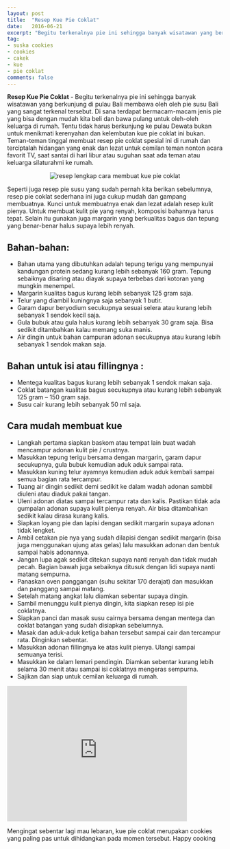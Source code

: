 ```yaml
---
layout: post
title:  "Resep Kue Pie Coklat"
date:   2016-06-21
excerpt: "Begitu terkenalnya pie ini sehingga banyak wisatawan yang berkunjung di pulau Bali membawa oleh oleh pie susu Bali yang sangat terkenal tersebut."
tag:
- suska cookies 
- cookies
- cakek
- kue
- pie coklat
comments: false
---
```


<b>Resep Kue Pie Coklat</b> - Begitu terkenalnya pie ini sehingga banyak wisatawan yang berkunjung di pulau Bali membawa oleh oleh pie susu Bali yang sangat terkenal tersebut. Di sana terdapat bermacam-macam jenis pie yang bisa dengan mudah kita beli dan bawa pulang untuk oleh-oleh keluarga di rumah. Tentu tidak harus berkunjung ke pulau Dewata bukan untuk menikmati kerenyahan dan kelembutan kue pie coklat ini bukan. Teman-teman tinggal membuat resep pie coklat spesial ini di rumah dan terciptalah hidangan yang enak dan lezat untuk cemilan teman nonton acara favorit TV, saat santai di hari libur atau suguhan saat ada teman atau keluarga silaturahmi ke rumah.

<center><img alt="resep lengkap cara membuat kue pie coklat" border="0" src="http://resepcaramemasak.info/wp-content/uploads/2016/05/resep-pie-coklat.jpg" title="" /></center>

Seperti juga resep pie susu yang sudah pernah kita berikan sebelumnya, resep pie coklat sederhana ini juga cukup mudah dan gampang membuatnya. Kunci untuk membuatnya enak dan lezat adalah resep kulit pienya. Untuk membuat kulit pie yang renyah, komposisi bahannya harus tepat. Selain itu gunakan juga margarin yang berkualitas bagus dan tepung yang benar-benar halus supaya lebih renyah.

## Bahan-bahan:

* Bahan utama yang dibutuhkan adalah tepung terigu yang mempunyai kandungan protein sedang kurang lebih sebanyak 160 gram. Tepung sebaiknya disaring atau diayak supaya terbebas dari kotoran yang mungkin menempel.
* Margarin kualitas bagus kurang lebih sebanyak 125 gram saja.
* Telur yang diambil kuningnya saja sebanyak 1 butir.
* Garam dapur beryodium secukupnya sesuai selera atau kurang lebih sebanyak 1 sendok kecil saja.
* Gula bubuk atau gula halus kurang lebih sebanyak 30 gram saja. Bisa sedikit ditambahkan kalau memang suka manis.
* Air dingin untuk bahan campuran adonan secukupnya atau kurang lebih sebanyak 1 sendok makan saja.

## Bahan untuk isi atau fillingnya :

* Mentega kualitas bagus kurang lebih sebanyak 1 sendok makan saja.
* Coklat batangan kualitas bagus secukupnya atau kurang lebih sebanyak 125 gram – 150 gram saja.
* Susu cair kurang lebih sebanyak 50 ml saja.

 
## Cara mudah membuat kue

* Langkah pertama siapkan baskom atau tempat lain buat wadah mencampur adonan kulit pie / crustnya.
* Masukkan tepung terigu bersama dengan margarin, garam dapur secukupnya, gula bubuk kemudian aduk aduk sampai rata.
* Masukkan kuning telur ayamnya kemudian aduk aduk kembali sampai semua bagian rata tercampur.
* Tuang air dingin sedikit demi sedikit ke dalam wadah adonan sambbil diuleni atau diaduk pakai tangan.
* Uleni adonan diatas sampai tercampur rata dan kalis. Pastikan tidak ada gumpalan adonan supaya kulit pienya renyah. Air bisa ditambahkan sedikit kalau dirasa kurang kalis.
* Siapkan loyang pie dan lapisi dengan sedikit margarin supaya adonan tidak lengket.
* Ambil cetakan pie nya yang sudah dilapisi dengan sedikit margarin (bisa juga menggunakan ujung atas gelas) lalu masukkan adonan dan bentuk sampai habis adonannya.
* Jangan lupa agak sedikit ditekan supaya nanti renyah dan tidak mudah pecah. Bagian bawah juga sebaiknya ditusuk dengan lidi supaya nanti matang sempurna.
* Panaskan oven panggangan (suhu sekitar 170 derajat) dan masukkan dan panggang sampai matang.
* Setelah matang angkat lalu diamkan sebentar supaya dingin.
* Sambil menunggu kulit pienya dingin, kita siapkan resep isi pie coklatnya.
* Siapkan panci dan masak susu cairnya bersama dengan mentega dan coklat batangan yang sudah disiapkan sebelumnya.
* Masak dan aduk-aduk ketiga bahan tersebut sampai cair dan tercampur rata. Dinginkan sebentar.
* Masukkan adonan fillingnya ke atas kulit pienya. Ulangi sampai semuanya terisi.
* Masukkan ke dalam lemari pendingin. Diamkan sebentar kurang lebih selama 30 menit atau sampai isi coklatnya mengeras sempurna.
* Sajikan dan siap untuk cemilan keluarga di rumah.

<iframe width="420" height="315" src="https://www.youtube.com/embed/cKY4OX8ftsk" frameborder="0" allowfullscreen></iframe>

Mengingat sebentar lagi mau lebaran, kue pie coklat merupakan cookies yang paling pas untuk dihidangkan pada momen tersebut. Happy cooking

